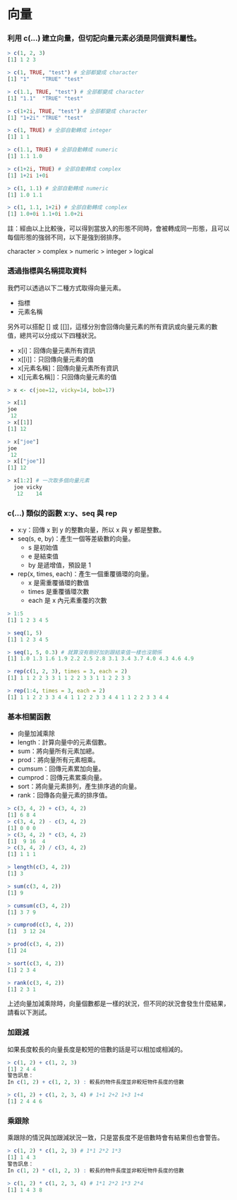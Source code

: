 # 向量

### 利用 c(...) 建立向量，但切記向量元素必須是同個資料屬性。

```r
> c(1, 2, 3)
[1] 1 2 3

> c(1, TRUE, "test") # 全部都變成 character
[1] "1"    "TRUE" "test"

> c(1.1, TRUE, "test") # 全部都變成 character
[1] "1.1"  "TRUE" "test"

> c(1+2i, TRUE, "test") # 全部都變成 character
[1] "1+2i" "TRUE" "test"

> c(1, TRUE) # 全部自動轉成 integer
[1] 1 1

> c(1.1, TRUE) # 全部自動轉成 numeric
[1] 1.1 1.0

> c(1+2i, TRUE) # 全部自動轉成 complex
[1] 1+2i 1+0i

> c(1, 1.1) # 全部自動轉成 numeric
[1] 1.0 1.1

> c(1, 1.1, 1+2i) # 全部自動轉成 complex
[1] 1.0+0i 1.1+0i 1.0+2i
```
註：經由以上比較後，可以得到當放入的形態不同時，會被轉成同一形態，且可以每個形態的強弱不同，以下是強到弱排序。

character > complex > numeric > integer > logical

### 透過指標與名稱提取資料
我們可以透過以下二種方式取得向量元素。

+ 指標
+ 元素名稱

另外可以搭配 [] 或 [[]]，這樣分別會回傳向量元素的所有資訊或向量元素的數值，總共可以分成以下四種狀況。

+ x[i]：回傳向量元素所有資訊
+ x[[i]]：只回傳向量元素的值
+ x[元素名稱]：回傳向量元素所有資訊
+ x[[元素名稱]]：只回傳向量元素的值

```r
> x <- c(joe=12, vicky=14, bob=17)

> x[1]
joe
 12
> x[[1]]
[1] 12

> x["joe"]
joe
 12
> x[["joe"]]
[1] 12

> x[1:2] # 一次取多個向量元素
  joe vicky
   12    14
```


### c(...) 類似的函數 x:y、seq 與 rep

+ x:y：回傳 x 到 y 的整數向量，所以 x 與 y 都是整數。
+ seq(s, e, by)：產生一個等差級數的向量。
    + s 是初始值
    + e 是結束值
    + by 是遞增值，預設是 1
+ rep(x, times, each)：產生一個重覆循環的向量。
    + x 是需重覆循環的數值
    + times 是重覆循環次數
    + each 是 x 內元素重覆的次數

```r
> 1:5
[1] 1 2 3 4 5

> seq(1, 5)
[1] 1 2 3 4 5

> seq(1, 5, 0.3) # 就算沒有剛好加到跟結束值一樣也沒關係
[1] 1.0 1.3 1.6 1.9 2.2 2.5 2.8 3.1 3.4 3.7 4.0 4.3 4.6 4.9

> rep(c(1, 2, 3), times = 3, each = 2)
[1] 1 1 2 2 3 3 1 1 2 2 3 3 1 1 2 2 3 3

> rep(1:4, times = 3, each = 2)
[1] 1 1 2 2 3 3 4 4 1 1 2 2 3 3 4 4 1 1 2 2 3 3 4 4
```
### 基本相關函數

+ 向量加減乘除
+ length：計算向量中的元素個數。
+ sum：將向量所有元素加總。
+ prod：將向量所有元素相乘。
+ cumsum：回傳元素累加向量。
+ cumprod：回傳元素累乘向量。
+ sort：將向量元素排列，產生排序過的向量。
+ rank：回傳各向量元素的排序值。

```r
> c(3, 4, 2) + c(3, 4, 2)
[1] 6 8 4
> c(3, 4, 2) - c(3, 4, 2)
[1] 0 0 0
> c(3, 4, 2) * c(3, 4, 2)
[1]  9 16  4
> c(3, 4, 2) / c(3, 4, 2)
[1] 1 1 1

> length(c(3, 4, 2))
[1] 3

> sum(c(3, 4, 2))
[1] 9

> cumsum(c(3, 4, 2))
[1] 3 7 9

> cumprod(c(3, 4, 2))
[1]  3 12 24

> prod(c(3, 4, 2))
[1] 24

> sort(c(3, 4, 2))
[1] 2 3 4

> rank(c(3, 4, 2))
[1] 2 3 1
```

上述向量加減乘除時，向量個數都是一樣的狀況，但不同的狀況會發生什麼結果，請看以下測試。

### 加跟減

如果長度較長的向量長度是較短的倍數的話是可以相加或相減的。

```r
> c(1, 2) + c(1, 2, 3)
[1] 2 4 4
警告訊息：
In c(1, 2) + c(1, 2, 3) : 較長的物件長度並非較短物件長度的倍數

> c(1, 2) + c(1, 2, 3, 4) # 1+1 2+2 1+3 1+4
[1] 2 4 4 6
```


### 乘跟除

乘跟除的情況與加跟減狀況一致，只是當長度不是倍數時會有結果但也會警告。

```r
> c(1, 2) * c(1, 2, 3) # 1*1 2*2 1*3
[1] 1 4 3
警告訊息：
In c(1, 2) * c(1, 2, 3) : 較長的物件長度並非較短物件長度的倍數

> c(1, 2) * c(1, 2, 3, 4) # 1*1 2*2 1*3 2*4
[1] 1 4 3 8
```


